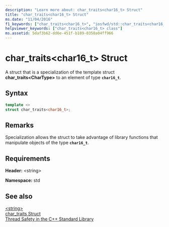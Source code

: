 ```yaml
---
description: "Learn more about: char_traits<char16_t> Struct"
title: "char_traits<char16_t> Struct"
ms.date: "11/04/2016"
f1_keywords: ["char_traits<char16_t>", "iosfwd/std::char_traits<char16_t>"]
helpviewer_keywords: ["char_traits<char16_t> class"]
ms.assetid: 5daf3b62-dd6e-451f-b189-0350a04ff966
---
```

# char_traits&lt;char16_t&gt; Struct

A struct that is a specialization of the template struct **char_traits\<CharType>** to an element of type **`char16_t`**.

## Syntax

```cpp
template <>
struct char_traits<char16_t>;
```

## Remarks

Specialization allows the struct to take advantage of library functions that manipulate objects of the type **`char16_t`**.

## Requirements

**Header:** \<string>

**Namespace:** std

## See also

[\<string>](../standard-library/string.md)\
[char_traits Struct](../standard-library/char-traits-struct.md)\
[Thread Safety in the C++ Standard Library](../standard-library/thread-safety-in-the-cpp-standard-library.md)
